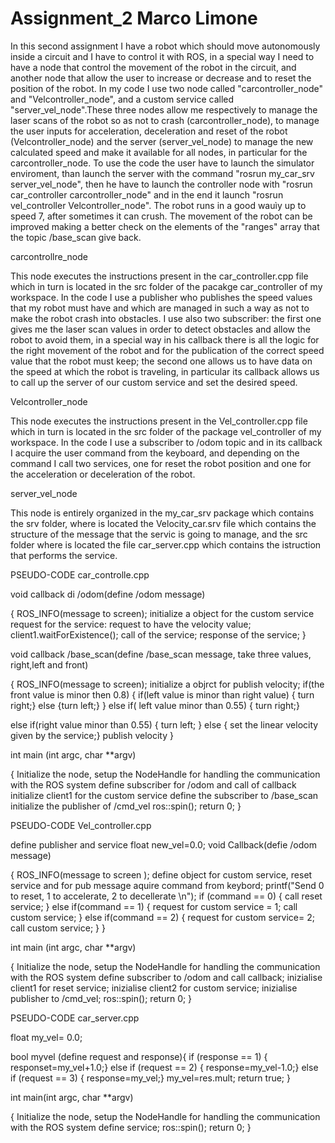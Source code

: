 # Assignment_2 Marco Limone
In this second assignment I have a robot which should move autonomously inside a circuit and I have to control it with ROS, in a special way I need to have a node that control the movement of the robot in the circuit, and another node that allow the user to increase or decrease and to reset the position of the robot. 
In my code I use two node called "carcontroller_node" and "Velcontroller_node", and a custom service called "server_vel_node".These three nodes allow me respectively to manage the laser scans of the robot so as not to crash (carcontroller_node), to manage the user inputs for acceleration, deceleration and reset of the robot (Velcontroller_node) and the server (server_vel_node) to manage the new calculated speed and make it available for all nodes, in particular for the carcontroller_node.
To use the code the user have to launch the simulator enviroment, than launch the server with the command "rosrun my_car_srv server_vel_node", then he have to launch the controller node with "rosrun car_controller carcontroller_node" and in the end it launch "rosrun vel_controller Velcontroller_node".
The robot runs in a good wauìy up to speed 7, after sometimes it can crush. The movement of the robot can be improved making a better check on the elements of the "ranges" array that the topic /base_scan give back.

carcontrollre_node

This node executes the instructions present in the car_controller.cpp file which in turn is located in the src folder of the pacakge car_controller of my workspace. In the code I use a publisher who publishes the speed values that my robot must have and which are managed in such a way as not to make the robot crash into obstacles. I use also two subscriber: 
the first one gives me the laser scan values in order to detect obstacles and allow the robot to avoid them, in a special way in his callback there is all the logic for the right movement of the robot and for the publication of the correct speed value that the robot must keep;
the second one allows us to have data on the speed at which the robot is traveling, in particular its callback allows us to call up the server of our custom service and set the desired speed.

Velcontroller_node

This node executes the instructions present in the Vel_controller.cpp file which in turn is located in the src folder of the package vel_controller of my workspace. In the code I use a subscriber to /odom topic and in its callback I acquire the user command from the keyboard, and depending on the command I call two services, one for reset the robot position and one for the acceleration or deceleration of the robot.

server_vel_node

This node is entirely organized in the my_car_srv package which contains the srv folder, where is located the Velocity_car.srv file  which contains the structure of the message that the servic is going to manage, and the src folder where is located the file car_server.cpp which contains the istruction that performs the service.


PSEUDO-CODE car_controlle.cpp

void callback  di /odom(define /odom message)

{  ROS_INFO(message to screen);
   initialize a object for the custom service
   request for the service: request to have the velocity value;
   client1.waitForExistence();
   call of the service;
   response of the service;
 }
 
void callback /base_scan(define /base_scan message, take three values, right,left and front)

{  ROS_INFO(message to screen);
   initialize a objrct for publish velocity;
   if(the front value is minor then 0.8)
      {
        if(left value is minor than right value)
        {  turn right;}
        else
        {turn left;}
      }
   else if( left value minor than 0.55)
     {  turn right;}
   
   else if(right value minor than 0.55)
     { turn left; }
   else 
     { set the linear velocity given by the service;}
   publish velocity
}

int main (int argc, char **argv)

{  Initialize the node, setup the NodeHandle for handling the communication with the ROS system
   define subscriber for /odom and call of callback
   initialize client1 for the custom service
   define the subscriber to /base_scan
   initialize the publisher of /cmd_vel
   ros::spin();
   return 0;
}

PSEUDO-CODE Vel_controller.cpp

define publisher and service
float new_vel=0.0;
void Callback(defie /odom message)

{  ROS_INFO(message to screen );
   define object for custom service, reset service and for pub message
   aquire command from keybord;
   printf("Send 0 to reset, 1 to accelerate, 2 to decellerate \n");
   if (command == 0)
   { call reset service; 
   }
   else if(command == 1)
   { request for custom service = 1;
     call custom service;
   }
   else if(command == 2)
   {
     request for custom service= 2;
     call custom service;
   }
   }
   
int main (int argc, char **argv)

{  Initialize the node, setup the NodeHandle for handling the communication with the ROS system
   define subscriber to /odom and call callback;
   inizialise client1 for reset service;
   inizialise client2 for custom service;
   inizialise publisher to /cmd_vel;
   ros::spin();
   return 0;
}

PSEUDO-CODE car_server.cpp

float my_vel= 0.0;

bool myvel (define request and response){
        if (response == 1)
        { responset=my_vel+1.0;}
        else if (request == 2)
        { response=my_vel-1.0;}
        else if (request == 3)
        { response=my_vel;}
        my_vel=res.mult;
        return true;
}

int main(int argc, char **argv)

{  Initialize the node, setup the NodeHandle for handling the communication with the ROS system
   define service;
   ros::spin();
   return 0;
   }
